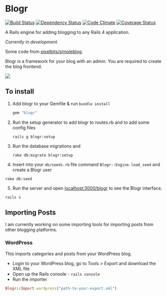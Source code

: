 # Blogr

[![Build Status](https://travis-ci.org/blogr/engine.png?branch=testing)](https://travis-ci.org/blogr/engine)  [![Dependency Status](https://gemnasium.com/blogr/engine.png)](https://gemnasium.com/blogr/engine)  [![Code Climate](https://codeclimate.com/github/blogr/engine.png)](https://codeclimate.com/github/blogr/engine)  [![Coverage Status](https://coveralls.io/repos/blogr/engine/badge.png)](https://coveralls.io/r/blogr/engine)  

A Rails engine for adding blogging to any Rails 4 application.

*Currently in development.*

Some code from [pixelbits/simpleblog](https://github.com/pixelbits/simpleblog).

Blogr is a framework for your blog with an admin. You are required to create the blog frontend.

![](http://s.vou.pe/GUpWX.png)

## To install

1. Add blogr to your Gemfile & run `bundle install`

	```ruby
	gem "blogr"
	```

2. Run the setup generator to add blogr to routes.rb and to add some config files

	```
	rails g blogr:setup
	```

3. Run the database migrations and 
	
	```
	rake db:migrate blogr:setup
	```

4. Insert into your `db/seeds.rb` file command `Blogr::Engine.load_seed` and create a Blogr user

  ```
  rake db:seed
  ```

5. Run the server and open [localhost:3000/blogr](http://localhost:3000/blogr) to see the Blogr interface.

  ```
  rails s
  ```

## Importing Posts

I am currently working on some importing tools for importing posts from other blogging platforms.

### WordPress

This imports categories and posts from your WordPress blog.

- Login to your WordPress blog, go to Tools > Export and download the XML file
- Open up the Rails console - `rails console`
- Run the importer

```ruby
Blogr::Import.wordpress("path-to-your-export.xml")
```

